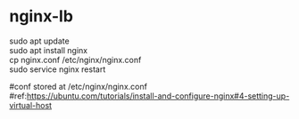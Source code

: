 # nginx-lb

sudo apt update <br />
sudo apt install nginx <br />
cp nginx.conf /etc/nginx/nginx.conf <br />
sudo service nginx restart <br />

#conf stored at /etc/nginx/nginx.conf
#ref:https://ubuntu.com/tutorials/install-and-configure-nginx#4-setting-up-virtual-host


